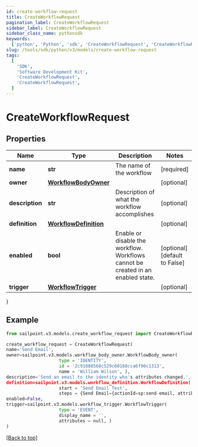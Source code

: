 ```yaml
---
id: create-workflow-request
title: CreateWorkflowRequest
pagination_label: CreateWorkflowRequest
sidebar_label: CreateWorkflowRequest
sidebar_class_name: pythonsdk
keywords:
  ['python', 'Python', 'sdk', 'CreateWorkflowRequest', 'CreateWorkflowRequest']
slug: /tools/sdk/python/v3/models/create-workflow-request
tags:
  [
    'SDK',
    'Software Development Kit',
    'CreateWorkflowRequest',
    'CreateWorkflowRequest',
  ]
---
```


# CreateWorkflowRequest

## Properties

| Name | Type | Description | Notes |
| --- | --- | --- | --- |
| **name** | **str** | The name of the workflow | [required] |
| **owner** | [**WorkflowBodyOwner**](workflow-body-owner) |  | [optional] |
| **description** | **str** | Description of what the workflow accomplishes | [optional] |
| **definition** | [**WorkflowDefinition**](workflow-definition) |  | [optional] |
| **enabled** | **bool** | Enable or disable the workflow. Workflows cannot be created in an enabled state. | [optional] [default to False] |
| **trigger** | [**WorkflowTrigger**](workflow-trigger) |  | [optional] |

}

## Example

```python
from sailpoint.v3.models.create_workflow_request import CreateWorkflowRequest

create_workflow_request = CreateWorkflowRequest(
name='Send Email',
owner=sailpoint.v3.models.workflow_body_owner.WorkflowBody_owner(
                    type = 'IDENTITY',
                    id = '2c91808568c529c60168cca6f90c1313',
                    name = 'William Wilson', ),
description='Send an email to the identity who's attributes changed.',
definition=sailpoint.v3.models.workflow_definition.WorkflowDefinition(
                    start = 'Send Email Test',
                    steps = {Send Email={actionId=sp:send-email, attributes={body=This is a test, from=sailpoint@sailpoint.com, recipientId.$=$.identity.id, subject=test}, nextStep=success, selectResult=null, type=ACTION}, success={type=success}}, ),
enabled=False,
trigger=sailpoint.v3.models.workflow_trigger.WorkflowTrigger(
                    type = 'EVENT',
                    display_name = '',
                    attributes = null, )
)

```

[[Back to top]](#)
